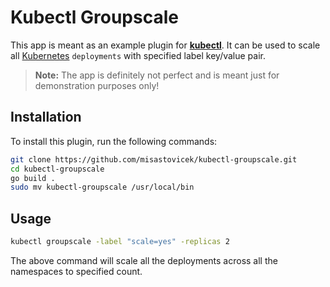# Kubectl Groupscale

This app is meant as an example plugin for **[kubectl](https://kubernetes.io/docs/reference/kubectl/overview/)**. It can be used to scale all [Kubernetes](https://kubernetes.io/) `deployments` with specified label key/value pair.

>**Note:** The app is definitely not perfect and is meant just for demonstration purposes only!

## Installation

To install this plugin, run the following commands:

```bash
git clone https://github.com/misastovicek/kubectl-groupscale.git
cd kubectl-groupscale
go build .
sudo mv kubectl-groupscale /usr/local/bin
```

## Usage

```bash
kubectl groupscale -label "scale=yes" -replicas 2
```

The above command will scale all the deployments across all the namespaces to specified count.
